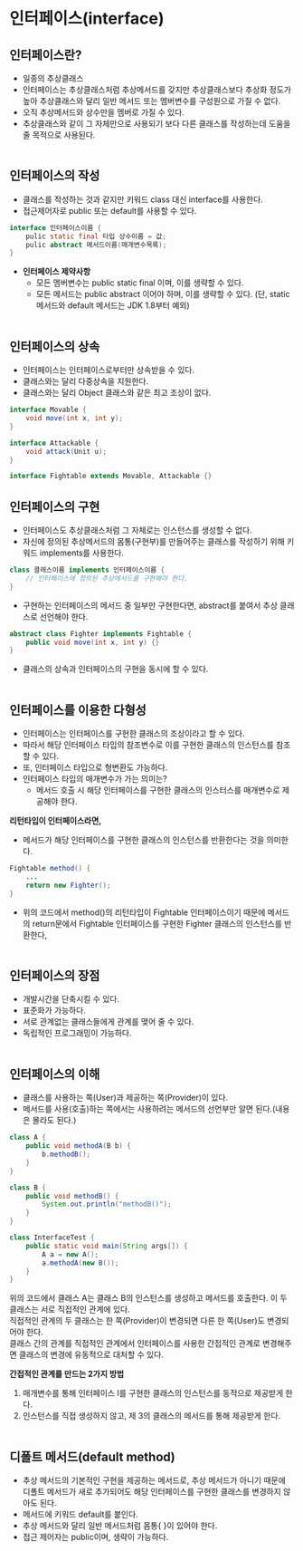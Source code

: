 # 인터페이스(interface)
## 인터페이스란?
- 일종의 추상클래스
- 인터페이스는 추상클래스처럼 추상메서드를 갖지만 추상클래스보다 추상화 정도가 높아 추상클래스와 달리 일반 메서드 또는 멤버변수를 구성원으로 가질 수 없다.
- 오직 추상메서드와 상수만을 멤버로 가질 수 있다.
- 추상클래스와 같이 그 자체만으로 사용되기 보다 다른 클래스를 작성하는데 도움을 줄 목적으로 사용된다.
<br><br>
## 인터페이스의 작성
- 클래스를 작성하는 것과 같지만 키워드 class 대신 interface를 사용한다.
- 접근제어자로 public 또는 default를 사용할 수 있다.
```java
interface 인터페이스이름 {
    pulic static final 타입 상수이름 = 값;
    pulic abstract 메서드이름(매개변수목록);
}
```
- **인터페이스 제약사항**
  - 모든 멤버변수는 public static final 이며, 이를 생략할 수 있다.
  - 모든 메서드는 public abstract 이어야 하며, 이를 생략할 수 있다. (단, static 메서드와 default 메서드는 JDK 1.8부터 예외)
<br><br>
## 인터페이스의 상속
- 인터페이스는 인터페이스로부터만 상속받을 수 있다.
- 클래스와는 달리 다중상속을 지원한다.
- 클래스와는 달리 Object 클래스와 같은 최고 조상이 없다.
```java
interface Movable {
    void move(int x, int y);
}

interface Attackable {
    void attack(Unit u);
}

interface Fightable extends Movable, Attackable {}
```
## 인터페이스의 구현
- 인터페이스도 추상클래스처럼 그 자체로는 인스턴스를 생성할 수 없다.
- 자신에 정의된 추상메서드의 몸통(구현부)를 만들어주는 클래스를 작성하기 위해 키워드 implements를 사용한다.
```java
class 클래스이름 implements 인터페이스이름 {
    // 인터페이스에 정의된 추상메서드를 구현해야 한다.
}
```
- 구현하는 인터페이스의 메서드 중 일부만 구현한다면, abstract를 붙여서 추상 클래스로 선언해야 한다.
```java
abstract class Fighter implements Fightable {
    public void move(int x, int y) {}
}
```
- 클래스의 상속과 인터페이스의 구현을 동시에 할 수 있다.
<br><br>
## 인터페이스를 이용한 다형성
- 인터페이스는 인터페이스를 구현한 클래스의 조상이라고 할 수 있다.
- 따라서 해당 인터페이스 타입의 참조변수로 이를 구현한 클래스의 인스턴스를 참조할 수 있다.
- 또, 인터페이스 타입으로 형변환도 가능하다.
- 인터페이스 타입의 매개변수가 가는 의미는?
  - 메서드 호출 시 해당 인터페이스를 구현한 클래스의 인스터스를 매개변수로 제공해야 한다.

**리턴타입이 인터페이스라면,**
- 메서드가 해당 인터페이스를 구현한 클래스의 인스턴스를 반환한다는 것을 의미한다.
```java
Fightable method() {
    ...
    return new Fighter();
}
```
- 위의 코드에서 method()의 리턴타입이 Fightable 인터페이스이기 때문에 메서드의 return문에서 Fightable 인터페이스를 구현한 Fighter 클래스의 인스턴스를 반환한다,
<br><br>
## 인터페이스의 장점
- 개발시간을 단축시킬 수 있다.
- 표준화가 가능하다.
- 서로 관계없는 클래스들에게 관계를 맺어 줄 수 있다.
- 독립적인 프로그래밍이 가능하다.
<br><br>
## 인터페이스의 이해
- 클래스를 사용하는 쪽(User)과 제공하는 쪽(Provider)이 있다.
- 메서드를 사용(호출)하는 쪽에서는 사용하려는 메서드의 선언부만 알면 된다.(내용은 몰라도 된다.)
```java
class A {
    public void methodA(B b) {
        b.methodB();
    }
}

class B {
    public void methodB() {
        System.out.println("methodB()");
    }
}

class InterfaceTest {
    public static void main(String args[]) {
        A a = new A();
        a.methodA(new B());
    } 
}
```
위의 코드에서 클래스 A는 클래스 B의 인스턴스를 생성하고 메서드를 호출한다. 이 두 클래스는 서로 직접적인 관계에 있다.<br>
직접적인 관계의 두 클래스는 한 쪽(Provider)이 변경되면 다른 한 쪽(User)도 변경되어야 한다.<br>
클래스 간의 관계를 직접적인 관계에서 인터페이스를 사용한 간접적인 관계로 변경해주면 클래스의 변경에 유동적으로 대처할 수 있다.

**간접적인 관계를 만드는 2가지 방법**
1. 매개변수를 통해 인터페이스 I를 구현한 클래스의 인스턴스를 동적으로 제공받게 한다.
2. 인스턴스를 직접 생성하지 않고, 제 3의 클래스의 메서드를 통해 제공받게 한다.
<br><br>
## 디폴트 메서드(default method)
- 추상 메서드의 기본적인 구현을 제공하는 메서드로, 추상 메서드가 아니기 때문에 디폴트 메서드가 새로 추가되어도 해당 인터페이스를 구현한 클래스를 변경하지 않아도 된다.
- 메서드에 키워드 default를 붙인다.
- 추상 메서드와 달리 일반 메서드처럼 몸통{ }이 있어야 한다.
- 접근 제어자는 public이며, 생략이 가능하다. 